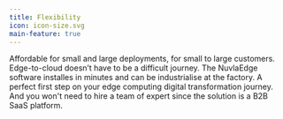 ```yaml
---
title: Flexibility
icon: icon-size.svg
main-feature: true
---
```


Affordable for small and large deployments, for small to large customers. Edge-to-cloud doesn’t have to be a difficult journey. The NuvlaEdge software installes in minutes and can be industrialise at the factory. A perfect first step on your edge computing digital transformation journey. And you won't need to hire a team of expert since the solution is a B2B SaaS platform.
